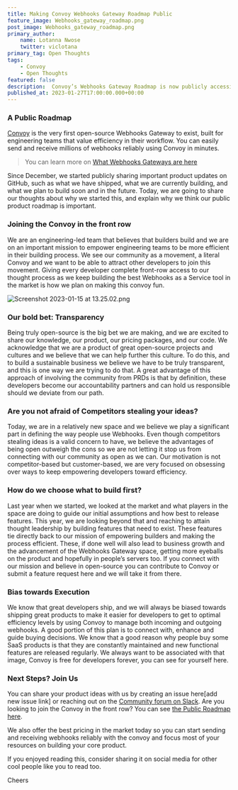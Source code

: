 ```yaml
---
title: Making Convoy Webhooks Gateway Roadmap Public
feature_image: Webhooks_gateway_roadmap.png
post_image: Webhooks_gateway_roadmap.png
primary_author:
    name: Lotanna Nwose
    twitter: viclotana
primary_tag: Open Thoughts
tags:
    - Convoy
    - Open Thoughts
featured: false
description:  Convoy’s Webhooks Gateway Roadmap is now publicly accessible to every developer here. We plan to continue being community-driven, engage more and be completely transparent about Convoy’s product direction every step of the way.
published_at: 2023-01-27T17:00:00.000+00:00
---
```


### A Public Roadmap

[Convoy](https://getconvoy.io/) is the very first open-source Webhooks Gateway to exist, built for engineering teams that value efficiency in their workflow. You can easily send and receive millions of webhooks reliably using Convoy in minutes.

> You can learn more on [What Webhooks Gateways are here](https://getconvoy.io/blog/what-are-webhook-gateways)
> 

Since December, we started publicly sharing important product updates on GitHub, such as what we have shipped, what we are currently building, and what we plan to build soon and in the future. Today, we are going to share our thoughts about why we started this, and explain why we think our public product roadmap is important.

### Joining the Convoy in the front row

We are an engineering-led team that believes that builders build and we are on an important mission to empower engineering teams to be more efficient in their building process. We see our community as a movement, a literal Convoy and we want to be able to attract other developers to join this movement. Giving every developer complete front-row access to our thought process as we keep building the best Webhooks as a Service tool in the market is how we plan on making this convoy fun.

![Screenshot 2023-01-15 at 13.25.02.png](/blog-assets/roadmap_screenshot.png)

### Our bold bet: Transparency

Being truly open-source is the big bet we are making, and we are excited to share our knowledge, our product, our pricing packages, and our code. We acknowledge that we are a product of great open-source projects and cultures and we believe that we can help further this culture. To do this, and to build a sustainable business we believe we have to be truly transparent, and this is one way we are trying to do that. A great advantage of this approach of involving the community from PRDs is that by definition, these developers become our accountability partners and can hold us responsible should we deviate from our path.

### Are you not afraid of Competitors stealing your ideas?

Today, we are in a relatively new space and we believe we play a significant part in defining the way people use Webhooks. Even though competitors stealing ideas is a valid concern to have, we believe the advantages of being open outweigh the cons so we are not letting it stop us from connecting with our community as open as we can. Our motivation is not competitor-based but customer-based, we are very focused on obsessing over ways to keep empowering developers toward efficiency.

### How do we choose what to build first?

Last year when we started, we looked at the market and what players in the space are doing to guide our initial assumptions and how best to release features. This year, we are looking beyond that and reaching to attain thought leadership by building features that need to exist. These features tie directly back to our mission of empowering builders and making the process efficient. These, if done well will also lead to business growth and the advancement of the Webhooks Gateway space, getting more eyeballs on the product and hopefully in people’s servers too. If you connect with our mission and believe in open-source you can contribute to Convoy or submit a feature request here and we will take it from there.

### Bias towards Execution

We know that great developers ship, and we will always be biased towards shipping great products to make it easier for developers to get to optimal efficiency levels by using Convoy to manage both incoming and outgoing webhooks. A good portion of this plan is to connect with, enhance and guide buying decisions. We know that a good reason why people buy some SaaS products is that they are constantly maintained and new functional features are released regularly. We always want to be associated with that image, Convoy is free for developers forever, you can see for yourself here.

### Next Steps? Join Us

You can share your product ideas with us by creating an issue here[add new issue link] or reaching out on the [Community forum on Slack](https://convoy-community.slack.com/join/shared_invite/zt-xiuuoj0m-yPp~ylfYMCV9s038QL0IUQ#/shared-invite/email). Are you looking to join the Convoy in the front row? You can see [the Public Roadmap here](https://github.com/orgs/frain-dev/projects/3/views/1).

We also offer the best pricing in the market today so you can start sending and receiving webhooks reliably with the convoy and focus most of your resources on building your core product.

If you enjoyed reading this, consider sharing it on social media for other cool people like you to read too.

Cheers
